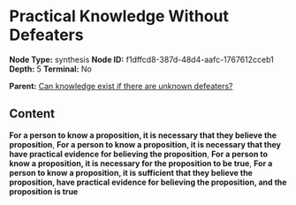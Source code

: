 # Practical Knowledge Without Defeaters

**Node Type:** synthesis
**Node ID:** f1dffcd8-387d-48d4-aafc-1767612cceb1
**Depth:** 5
**Terminal:** No

**Parent:** [Can knowledge exist if there are unknown defeaters?](can-knowledge-exist-if-there-are-unknown-defeaters-antithesis-a9d3d3b1-2075-41e1-aa2e-210ebeead2c0.md)

## Content

**For a person to know a proposition, it is necessary that they believe the proposition**, **For a person to know a proposition, it is necessary that they have practical evidence for believing the proposition**, **For a person to know a proposition, it is necessary for the proposition to be true**, **For a person to know a proposition, it is sufficient that they believe the proposition, have practical evidence for believing the proposition, and the proposition is true**
